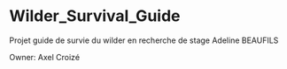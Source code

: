 # Wilder_Survival_Guide
Projet guide de survie du wilder en recherche de stage
Adeline BEAUFILS

Owner: Axel Croizé
